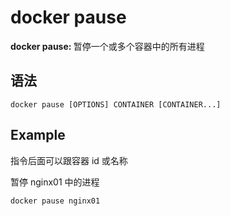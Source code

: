 # docker pause

<b>docker pause: </b>暂停一个或多个容器中的所有进程

## 语法

```
docker pause [OPTIONS] CONTAINER [CONTAINER...]
```

## Example

指令后面可以跟容器 id 或名称

暂停 nginx01 中的进程

```
docker pause nginx01
```
